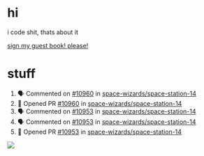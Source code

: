# hi
i code shit, thats about it

[sign my guest book! please!](https://github.com/Just-a-Unity-Dev/Just-a-Unity-Dev/issues/new?&body=Sign%20my%20guest%20book%20by%20placing%20your%20name%20in%20the%20title,%20how%27d%20you%20get%20to%20this%20page%20and%20why?%20Don%27t%20forget%20you%20have%20an%20entire%20notebook%20in%20your%20hands!)


# stuff
<!--START_SECTION:activity-->
1. 🗣 Commented on [#10960](https://github.com/space-wizards/space-station-14/issues/10960) in [space-wizards/space-station-14](https://github.com/space-wizards/space-station-14)
2. 💪 Opened PR [#10960](https://github.com/space-wizards/space-station-14/pull/10960) in [space-wizards/space-station-14](https://github.com/space-wizards/space-station-14)
3. 🗣 Commented on [#10953](https://github.com/space-wizards/space-station-14/issues/10953) in [space-wizards/space-station-14](https://github.com/space-wizards/space-station-14)
4. 🗣 Commented on [#10953](https://github.com/space-wizards/space-station-14/issues/10953) in [space-wizards/space-station-14](https://github.com/space-wizards/space-station-14)
5. 💪 Opened PR [#10953](https://github.com/space-wizards/space-station-14/pull/10953) in [space-wizards/space-station-14](https://github.com/space-wizards/space-station-14)
<!--END_SECTION:activity-->

![](https://github-profile-summary-cards.vercel.app/api/cards/profile-details?username=Just-a-Unity-Dev&theme=solarized_dark)
